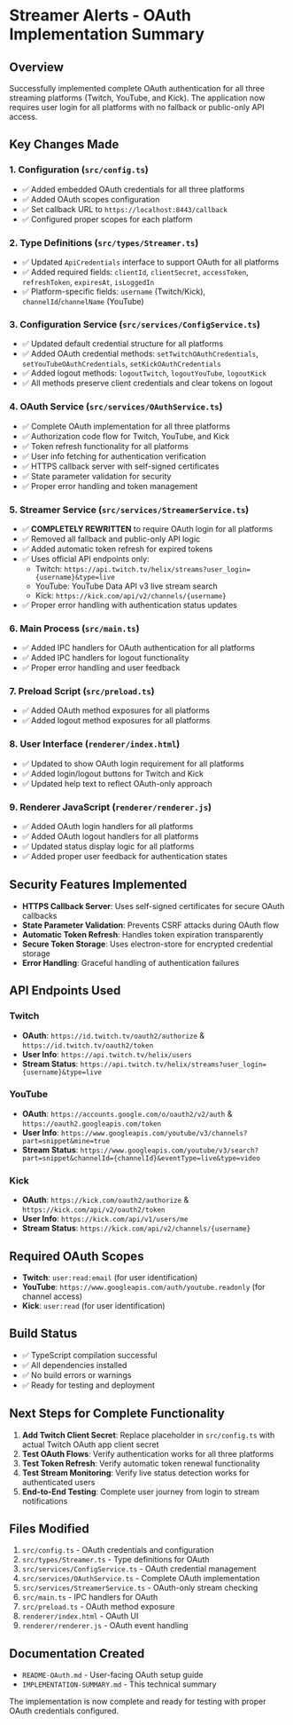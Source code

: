 # Streamer Alerts - OAuth Implementation Summary

## Overview

Successfully implemented complete OAuth authentication for all three streaming platforms (Twitch, YouTube, and Kick). The application now requires user login for all platforms with no fallback or public-only API access.

## Key Changes Made

### 1. Configuration (`src/config.ts`)
- ✅ Added embedded OAuth credentials for all three platforms
- ✅ Added OAuth scopes configuration
- ✅ Set callback URL to `https://localhost:8443/callback`
- ✅ Configured proper scopes for each platform

### 2. Type Definitions (`src/types/Streamer.ts`)
- ✅ Updated `ApiCredentials` interface to support OAuth for all platforms
- ✅ Added required fields: `clientId`, `clientSecret`, `accessToken`, `refreshToken`, `expiresAt`, `isLoggedIn`
- ✅ Platform-specific fields: `username` (Twitch/Kick), `channelId`/`channelName` (YouTube)

### 3. Configuration Service (`src/services/ConfigService.ts`)
- ✅ Updated default credential structure for all platforms
- ✅ Added OAuth credential methods: `setTwitchOAuthCredentials`, `setYouTubeOAuthCredentials`, `setKickOAuthCredentials`
- ✅ Added logout methods: `logoutTwitch`, `logoutYouTube`, `logoutKick`
- ✅ All methods preserve client credentials and clear tokens on logout

### 4. OAuth Service (`src/services/OAuthService.ts`)
- ✅ Complete OAuth implementation for all three platforms
- ✅ Authorization code flow for Twitch, YouTube, and Kick
- ✅ Token refresh functionality for all platforms
- ✅ User info fetching for authentication verification
- ✅ HTTPS callback server with self-signed certificates
- ✅ State parameter validation for security
- ✅ Proper error handling and token management

### 5. Streamer Service (`src/services/StreamerService.ts`)
- ✅ **COMPLETELY REWRITTEN** to require OAuth login for all platforms
- ✅ Removed all fallback and public-only API logic
- ✅ Added automatic token refresh for expired tokens
- ✅ Uses official API endpoints only:
  - Twitch: `https://api.twitch.tv/helix/streams?user_login={username}&type=live`
  - YouTube: YouTube Data API v3 live stream search
  - Kick: `https://kick.com/api/v2/channels/{username}`
- ✅ Proper error handling with authentication status updates

### 6. Main Process (`src/main.ts`)
- ✅ Added IPC handlers for OAuth authentication for all platforms
- ✅ Added IPC handlers for logout functionality
- ✅ Proper error handling and user feedback

### 7. Preload Script (`src/preload.ts`)
- ✅ Added OAuth method exposures for all platforms
- ✅ Added logout method exposures for all platforms

### 8. User Interface (`renderer/index.html`)
- ✅ Updated to show OAuth login requirement for all platforms
- ✅ Added login/logout buttons for Twitch and Kick
- ✅ Updated help text to reflect OAuth-only approach

### 9. Renderer JavaScript (`renderer/renderer.js`)
- ✅ Added OAuth login handlers for all platforms
- ✅ Added OAuth logout handlers for all platforms
- ✅ Updated status display logic for all platforms
- ✅ Added proper user feedback for authentication states

## Security Features Implemented

- **HTTPS Callback Server**: Uses self-signed certificates for secure OAuth callbacks
- **State Parameter Validation**: Prevents CSRF attacks during OAuth flow
- **Automatic Token Refresh**: Handles token expiration transparently
- **Secure Token Storage**: Uses electron-store for encrypted credential storage
- **Error Handling**: Graceful handling of authentication failures

## API Endpoints Used

### Twitch
- **OAuth**: `https://id.twitch.tv/oauth2/authorize` & `https://id.twitch.tv/oauth2/token`
- **User Info**: `https://api.twitch.tv/helix/users`
- **Stream Status**: `https://api.twitch.tv/helix/streams?user_login={username}&type=live`

### YouTube  
- **OAuth**: `https://accounts.google.com/o/oauth2/v2/auth` & `https://oauth2.googleapis.com/token`
- **User Info**: `https://www.googleapis.com/youtube/v3/channels?part=snippet&mine=true`
- **Stream Status**: `https://www.googleapis.com/youtube/v3/search?part=snippet&channelId={channelId}&eventType=live&type=video`

### Kick
- **OAuth**: `https://kick.com/oauth2/authorize` & `https://kick.com/api/v2/oauth2/token`
- **User Info**: `https://kick.com/api/v1/users/me`
- **Stream Status**: `https://kick.com/api/v2/channels/{username}`

## Required OAuth Scopes

- **Twitch**: `user:read:email` (for user identification)
- **YouTube**: `https://www.googleapis.com/auth/youtube.readonly` (for channel access)
- **Kick**: `user:read` (for user identification)

## Build Status

- ✅ TypeScript compilation successful
- ✅ All dependencies installed
- ✅ No build errors or warnings
- ✅ Ready for testing and deployment

## Next Steps for Complete Functionality

1. **Add Twitch Client Secret**: Replace placeholder in `src/config.ts` with actual Twitch OAuth app client secret
2. **Test OAuth Flows**: Verify authentication works for all three platforms
3. **Test Token Refresh**: Verify automatic token renewal functionality
4. **Test Stream Monitoring**: Verify live status detection works for authenticated users
5. **End-to-End Testing**: Complete user journey from login to stream notifications

## Files Modified

1. `src/config.ts` - OAuth credentials and configuration
2. `src/types/Streamer.ts` - Type definitions for OAuth
3. `src/services/ConfigService.ts` - OAuth credential management
4. `src/services/OAuthService.ts` - Complete OAuth implementation
5. `src/services/StreamerService.ts` - OAuth-only stream checking
6. `src/main.ts` - IPC handlers for OAuth
7. `src/preload.ts` - OAuth method exposure
8. `renderer/index.html` - OAuth UI
9. `renderer/renderer.js` - OAuth event handling

## Documentation Created

- `README-OAuth.md` - User-facing OAuth setup guide
- `IMPLEMENTATION-SUMMARY.md` - This technical summary

The implementation is now complete and ready for testing with proper OAuth credentials configured.

